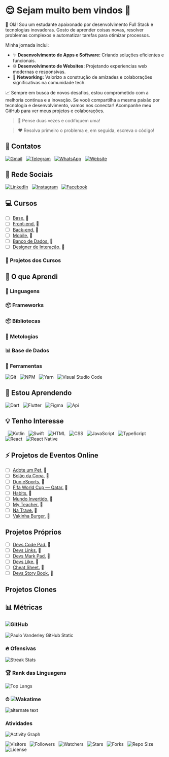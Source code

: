 <!-- Título -->
# &#128522; Sejam muito bem vindos &#128075;

<!-- Descrição -->
&#128075; Olá! Sou um estudante apaixonado por desenvolvimento Full Stack e tecnologias inovadoras. Gosto de aprender coisas novas, resolver problemas complexos e automatizar tarefas para otimizar processos.

Minha jornada inclui:

* &#10024; **Desenvolvimento de Apps e Software:** Criando soluções eficientes e funcionais.
* &#127760; **Desenvolvimento de Websites:** Projetando experiencias web modernas e responsivas.
* &#129309; **Networking:** Valorizo a construção de amizades e colaborações significativas na comunidade tech.

&#128200; Sempre em busca de novos desafios, estou comprometido com a melhoria continua e a inovação. Se você compartilha a mesma paixão por tecnologia e desenvolvimento, vamos nos conectar! Acompanhe meu GitHub para ver meus projetos e colaborações.

<!-- Citações -->
> &#129504; Pense duas vezes e codifiquem uma!

> &#10084; Resolva primeiro o problema e, em seguida, escreva o código!

<!-- Contatos -->
## &#128101; Contatos

[![Gmail](https://img.shields.io/badge/Gmail-000fff.svg?style=p&logo=Gmail&logoColor=ffffff&labelColor=800080)](mailto:vanderley.1109@gmail.com "E-mail")
&nbsp;
[![Telegram](https://img.shields.io/badge/Telegram-000fff.svg?style=p&logo=Telegram&logoColor=ffffff&labelColor=800080)](https://t.me/Devsgeeknerd "Telegram")
&nbsp;
[![WhatsApp](https://img.shields.io/badge/WhatsApp-000fff.svg?style=p&logo=WhatsApp&logoColor=ffffff&labelColor=800080)](https:// "Em breve!")
&nbsp;
[![Website](https://img.shields.io/badge/Website-000fff.svg?style=p&logo=About.me&logoColor=ffffff&labelColor=800080)](https:// "Em breve!")

<!-- Rede Sociais  -->
## &#129309; Rede Sociais

[![LinkedIn](https://img.shields.io/badge/LinkedIn-000fff.svg?style=p&logo=LinkedIn&logoColor=ffffff&labelColor=800080)](https://www.linkedin.com/in/devsgeeknerd "LinkedIn")
&nbsp;
[![Instagram](https://img.shields.io/badge/Instagram-000fff.svg?style=p&logo=Instagram&logoColor=ffffff&labelColor=800080)](https://instagram.com/Devsgeeknerd "Instagram")
&nbsp;
[![Facebook](https://img.shields.io/badge/Facebook-000fff.svg?style=p&logo=Facebook&logoColor=ffffff&labelColor=800080)](https://facebook.com/Devsgeeknerd "Facebook")

<!-- Cursos -->
## &#128187; Cursos

* [ ] [Base.](https://github.com/Devsgeeknerd/cat-bas) &#128679;
* [ ] [Front-end.](https://github.com/Devsgeeknerd/cat-fro-end) &#128679;
* [ ] [Back-end.](https://github.com/Devsgeeknerd/cat-bac-end) &#128679;
* [ ] [Mobile.](https://github.com/Devsgeeknerd/cat-mob) &#128679;
* [ ] [Banco de Dados.](https://github.com/Devsgeeknerd/cat-ban-dad) &#128679;
* [ ] [Designer de Interação.](https://github.com/Devsgeeknerd/cat-des-int) &#128679;

<!-- Projetos dos Cursos -->
### &#128193; Projetos dos Cursos

<!-- Aprendizados -->
## &#128099; O que Aprendi

<!-- Linguagens -->
### &#128221; Linguagens

<!-- Frameworks -->
### &#128230; Frameworks

<!-- Bibliotecas -->
### &#128230; Bibliotecas

<!-- Metologias -->
### &#128260; Metologias

<!-- Bancos de Dados -->
### &#128202; Base de Dados

<!-- Ferramentas -->
### &#129520; Ferramentas

![Git](https://img.shields.io/badge/Git-000fff.svg?style=p&logo=Git&logoColor=ffffff&labelColor=800080 "Git")
&nbsp;
![NPM](https://img.shields.io/badge/NPM-000fff.svg?style=p&logo=NPM&logoColor=ffffff&labelColor=800080 "Npm")
&nbsp;
![Yarn](https://img.shields.io/badge/Yarn-000fff.svg?style=p&logo=Yarn&logoColor=ffffff&labelColor=800080 "Yarn")
&nbsp;
![Visual Studio Code](https://img.shields.io/badge/Visial%20Studio%20Code-000fff.svg?style=p&logo=Visual-Studio-Code&logoColor=ffffff&labelColor=800080 "Visual Studio code")

<!-- Aprendendo -->
## &#129504; Estou Aprendendo

![Dart](https://img.shields.io/badge/Dart-000fff.svg?style=p&logo=Dart&logoColor=ffffff&labelColor=800080 "Dart")
&nbsp;
![Flutter](https://img.shields.io/badge/Flutter-000fff.svg?style=p&logo=Flutter&logoColor=ffffff&labelColor=800080 "Flutter")
&nbsp;
![Figma](https://img.shields.io/badge/Figma-000fff.svg?style=p&logo=Figma&logoColor=ffffff&labelColor=800080 "Figma")
&nbsp;
![Api](https://img.shields.io/badge/RESTful-Api-000fff.svg?style=p&logo=&logoColor=ffffff&labelColor=800080 "Api RESTful")

<!-- Interesse -->
## &#128161; Tenho Interesse

&nbsp;
![Kotlin](https://img.shields.io/badge/Kotlin-000fff.svg?style=p&logo=Kotlin&logoColor=ffffff&labelColor=800080 "Kotlin")
&nbsp;
![Swift](https://img.shields.io/badge/Swift-000fff.svg?style=p&logo=Swift&logoColor=ffffff&labelColor=800080 "Swift")
&nbsp;
![HTML](https://img.shields.io/badge/HTML-000fff.svg?style=p&logo=HTML5&logoColor=ffffff&labelColor=800080 "HTML")
&nbsp;
![CSS](https://img.shields.io/badge/CSS-000fff.svg?style=p&logo=CSS3&logoColor=ffffff&labelColor=800080 "CSS")
&nbsp;
![JavaScript](https://img.shields.io/badge/JavaScript-000fff.svg?style=p&logo=JavaScript&logoColor=ffffff&labelColor=800080 "JavaScript")
&nbsp;
![TypeScript](https://img.shields.io/badge/TypeScript-000fff.svg?style=p&logo=TypeScript&logoColor=ffffff&labelColor=800080 "TypeScript")
&nbsp;
![React](https://img.shields.io/badge/React-000fff.svg?style=p&logo=React&logoColor=ffffff&labelColor=800080 "React")
&nbsp;
![React Native](https://img.shields.io/badge/React%20Native-000fff.svg?style=p&logo=React&logoColor=ffffff&labelColor=800080 "React Native")
&nbsp;

<!-- Eventos -->
## &#9889; Projetos de Eventos Online

* [ ] [Adote um Pet.](https://github.com/Devsgeeknerd/pro-ado-pet-eve-onl) &#128679;
* [ ] [Bolão da Copa.](https://github.com/Devsgeeknerd/pro-bol-cop-eve-onl) &#128679;
* [ ] [Duo eSports.](https://github.com/Devsgeeknerd/pro-duo-esp-eve-onl) &#128679;
* [ ] [Fifa World Cup — Qatar.](https://github.com/Devsgeeknerd/pro-fif-wor-cup-qat-eve-onl) &#128679;
* [ ] [Habits.](https://github.com/Devsgeeknerd/pro-hab-eve-onl) &#128679;
* [ ] [Mundo Invertido.](https://github.com/Devsgeeknerd/pro-mun-inv-eve-onl) &#128679;
* [ ] [My Teacher.](https://github.com/Devsgeeknerd/pro-my-tea-eve-onl) &#128679;
* [ ] [Na Trave.](https://github.com/Devsgeeknerd/pro-na-tra-eve-onl) &#128679;
* [ ] [Vakinha Burger.](https://github.com/Devsgeeknerd/pro-vak-bur-eve-onl) &#128679;

<!-- Próprios -->
## Projetos Próprios

* [ ] [Devs Code Pad.](https://github.com/Devsgeeknerd/pro-dev-cod-pad-pro) &#128679;
* [ ] [Devs Links.](https://github.com/Devsgeeknerd/pro-dev-lin-pro) &#128679;
* [ ] [Devs Mark Pad.](https://github.com/Devsgeeknerd/pro-dev-mar-pad-pro) &#128679;
* [ ] [Devs Like.](https://github.com/Devsgeeknerd/pro-dev-lik-pro) &#128679;
* [ ] [Cheat Sheet.](https://github.com/Devsgeeknerd/pro-che-she-pro) &#128679;
* [ ] [Devs Story Book.](https://github.com/Devsgeeknerd/pro-dev-sto-boo-pro) &#128679;

<!-- Clones -->
## Projetos Clones

<!-- Métricas -->
## &#128202; Métricas

<!-- GitHub -->
### ![GitHub](https://img.shields.io/badge/GitHub-000fff.svg?style=p&logo=GitHub&logoColor=ffffff&labelColor=800080)

![Paulo Vanderley GitHub Static](https://github-readme-stats-six-eosin-67.vercel.app/api?username=Devsgeeknerd&show=previews,discussions_started,discussions_answered,prs_merged&show_icons=true&rank_icon=percentile&bg_color=DEG,008000,f9e64f&title_color=333&icon_color=f9e64f&text_color=031a37&include_all_commits=true&count_private=true&cache_seconds=14400&line_height=30&border_radius=12&border_color=0000ff&card_width=500&locale=pt-BR&custom_title=Estatísticas%20do%20Github%20de%20Paulo%20Vanderley&text_bold=true&ring_color=800080&number_format=short "Estatísticas")

<!-- Foco -->
### &#128293; Ofensivas

![Streak Stats](https://github-readme-streak-stats.herokuapp.com/?user=Devsgeeknerd&background=f9e64f&stroke=b45309&ring=1d4ed8&fire=be123c&currStreakNum=06b6d4&currStreakLabel=15803d&sideNums=a21caf&sideLabels=0369a1&dates=1e2327&locale=pt-br)

<!-- Rank -->
### &#127942; Rank das Linguagens

![Top Langs](https://github-readme-stats-six-eosin-67.vercel.app/api/top-langs/?username=Devsgeeknerd&langs_count=20&title_color=fafbfc&bg_color=008080&text_color=f1f2f3&card_width=300&custom_title=Rank%20das%20Linguagens&layout=pie "Rank das Linguagens")

<!-- Wakatime -->
### &#9201; ![Wakatime](https://wakatime.com/badge/user/6e6b48c7-dff5-4c32-98d7-4031bd2a5457.svg?style=default "Wakatime")

<!-- <p align="center">
    <img src="https://wakatime.com/share/@Devsgeeknerd/77d003db-f2b0-43ab-8038-56c1cb8ccdfd.svg" width="100%" height="100%" />
</p> -->

![alternate text](https://wakatime.com/share/@Devsgeeknerd/77d003db-f2b0-43ab-8038-56c1cb8ccdfd.svg)

<!-- Gráfico de Atividades -->
### Atividades

![Activity Graph](https://github-readme-activity-graph.vercel.app/graph?username=Devsgeeknerd&bg_color=800080&color=ffffff&line=f9e64f&point=000fff&area=true&area_color=ffffff&custom_title=Gráfico%20de%20Commits%20Diários "Atividades Diárias")

<!-- Informações -->
![Visitors](https://api.visitorbadge.io/api/visitors?path=Devsgeeknerd%2FDevsgeeknerd&label=Visitantes&labelColor=%23700070&labelStyle=none&countColor=%23000fff&style=plastic&color=%23ffffff "Total de Visitantes")
&nbsp;
![Followers](https://img.shields.io/github/followers/Devsgeeknerd?style=p&label=Seguidores&labelColor=800080&color=000fff "Total de Seguidores")
&nbsp;
![Watchers](https://img.shields.io/github/watchers/Devsgeeknerd/Devsgeeknerd?style=p&label=Observadores&labelColor=800080&color=000fff "Total de Observadores")
&nbsp;
![Stars](https://img.shields.io/github/stars/Devsgeeknerd/Devsgeeknerd?style=p&label=Estrelas&labelColor=800080&color=000fff "Total de Estrelas")
&nbsp;
![Forks](https://img.shields.io/github/forks/Devsgeeknerd/Devsgeeknerd?style=p&label=Bifurcações&labelColor=800080&color=000fff "Total de Bifurcações")
&nbsp;
![Repo Size](https://img.shields.io/github/repo-size/Devsgeeknerd/Devsgeeknerd?style=p&label=Tamanho&labelColor=800080&color=000fff "Tamanho do Repositório")
&nbsp;
![License](https://img.shields.io/github/license/Devsgeeknerd/Devsgeeknerd?style=p&label=Licença&labelColor=800080&color=000fff "Licença do Repositório")
